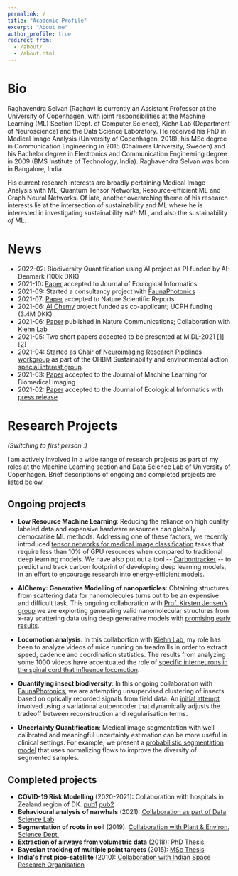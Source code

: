```yaml
---
permalink: /
title: "Academic Profile"
excerpt: "About me"
author_profile: true
redirect_from: 
  - /about/
  - /about.html
---
```

Bio 
======

Raghavendra Selvan (Raghav) is currently an Assistant Professor at the University of Copenhagen, with joint responsibilities at the Machine Learning (ML) Section (Dept. of Computer Science), Kiehn Lab (Department of Neuroscience) and the Data Science Laboratory. He received his PhD in Medical Image Analysis (University of Copenhagen, 2018), his MSc degree in Communication Engineering in 2015 (Chalmers University, Sweden) and his Bachelor degree in Electronics and Communication Engineering degree in 2009 (BMS Institute of Technology, India). Raghavendra Selvan was born in Bangalore, India.

His current research interests are broadly pertaining Medical Image Analysis with ML, Quantum Tensor Networks, Resource-efficient ML and Graph Neural Networks. Of late, another overarching theme of his research interests lie at the intersection of sustainability and ML where he is interested in investigating sustainability _with_ ML, and also the sustainability _of_ ML.

News
======
* 2022-02: Biodiversity Quantification using AI project as PI funded by AI-Denmark (100k DKK)
* 2021-10: [Paper](https://arxiv.org/abs/2102.05526) accepted to Journal of Ecological Informatics
* 2021-09: Started a consultancy project with [FaunaPhotonics](https://www.faunaphotonics.com/) 
* 2021-07: [Paper](https://www.nature.com/articles/s41598-021-95364-1) accepted to Nature Scientific Reports
* 2021-06: [AI Chemy](https://doi.org/10.26434/chemrxiv.12662222.v1) project funded as co-applicant; UCPH funding (3.4M DKK)
* 2021-06: [Paper](https://www.nature.com/articles/s41467-021-23224-7) published in Nature Communications; Collaboration with [Kiehn Lab](https://in.ku.dk/research/kiehn-lab/)
* 2021-05: Two short papers accepted to be presented at MIDL-2021 [[1](https://openreview.net/forum?id=PLSdnHPx-W6)][[2](https://openreview.net/forum?id=1TPRpNyyj2L)]
* 2021-04: Started as Chair of [Neuroimaging Research Pipelines workgroup](https://neuropipelines.github.io/) as part of the OHBM Sustainability and environmental action [special interest group](https://ohbm-environment.org/working-groups/).
* 2021-03: [Paper](https://www.melba-journal.org/article/21663-locally-orderless-tensor-networks-for-classifying-two-and-three-dimensional-medical-images) accepted to the Journal of Machine Learning for Biomedical Imaging
* 2021-02: [Paper](https://arxiv.org/abs/2101.01992) accepted to the Journal of Ecological Informatics with [press release](https://di.ku.dk/english/news/2021/algorithm-reveals-the-mysterious-foraging-habits-of-narwhals/)
<!--* 2021-02: [Paper](https://arxiv.org/abs/2102.06900) accepted to [IPMI-2021](http://ipmi2021.org/timetable/event/session-2-registration-2-2-2/) with an oral presentation
* 2020-11: [Carbontracker](https://arxiv.org/abs/2007.03051) receives media attention [[0](https://news.ku.dk/all_news/2020/11/students-develop-tool-to-predict-the-carbon-footprint-of-algorithms/)] [[1](https://videnskab.dk/teknologi-innovation/kunstig-intelligens-er-en-kaempe-klimasynder-men-unge-danskeres-nye-vaerktoej)] [[2](https://www.anthropocenemagazine.org/2020/11/time-to-talk-about-carbon-footprint-artificial-intelligence/)] [[3](https://www.theregister.com/2020/11/04/gpt3_carbon_footprint_estimate/)] [[4](https://jyllands-posten.dk/nyviden/ECE12533278/kunstig-intelligens-er-en-kaempe-klimasynder-men-nyt-dansk-vaerktoej-skal-hjaelpe/)]
* 2020-09: Started as Assistant Professor with joint responsibilities at the [Machine Learning Section](https://di.ku.dk/english/research/machine-learning/) (Dept. of Computer Science), [Kiehn Lab](https://in.ku.dk/research/kiehn-lab/) (Dept. of Neuroscience) and [Data Science Laboratory](https://datalab.science.ku.dk/) at University of Copenhagen -->
<!--* 2020-08: Featured in Computer Vision News with an [interview](https://rsipvision.com/ComputerVisionNews-2020August/24/) about our [MIDL paper](https://raghavian.github.io/publication/2020-01-01-Tensor-Networks-for-Medical-Image-Classification) -->
<!-- * 2020-07: Runner-up for the Best Paper Award at [MIDL-2020](https://2020.midl.io/papers/selvan20.html) -->
<!-- * 2019-01: Started as Post-doc at Dept. of Computer Science, University of Copenhagen -->
<!-- * 2018-11: Successfully defended my [PhD thesis](https://raghavian.github.io/publication/2018-01-01-Extraction-of-Airways) -->

Research Projects
======
*(Switching to first person :)*

I am actively involved in a wide range of research projects as part of my roles at the Machine Learning section and Data Science Lab of University of Copenhagen. Brief descriptions of ongoing and completed projects are listed below.

Ongoing projects 
---
* **Low Resource Machine Learning**:
Reducing the reliance on high quality labeled data and expensive hardware resources can globally democratise ML methods. Addressing one of these factors,  we recently introduced [tensor networks for medical image classification](https://raghavian.github.io/publication/2020-01-01-Tensor-Networks-for-Medical-Image-Classification) tasks that require less than 10% of GPU resources when compared to traditional deep learning models. We have also put out a tool -- [Carbontracker](https://arxiv.org/abs/2007.03051) -- to predict and track carbon footprint of developing deep learning models, in an effort to encourage research into energy-efficient models.

* **AIChemy: Generative Modelling of nanoparticles**: 
Obtaining structures from scattering data for nanomolecules turns out to be an expensive and difficult task. This ongoing collaboration with [Prof. Kirsten Jensen’s group](https://chem.ku.dk/ansatte/alle/?pure=en/persons/540779) we are explorting generating valid nanomolecular structures from x-ray scattering data using deep generative models with [promising early results](https://raghavian.github.io/publication/2020-07-characterisingAtomicStrucs).

* **Locomotion analysis**:
In this collabortion with [Kiehn Lab](https://in.ku.dk/research/ole-kiehn/), my role has been to analyze videos of mice running on treadmills in order to extract speed, cadence and coordination statistics. The results from analyzing some 1000 videos have accentuated the role of [specific interneurons in the spinal cord that influence locomotion](https://raghavian.github.io/publication/2020-01-01-Locomotor-deficits-in-ALS-mice-are-paralleled-by-loss-of-V1-interneuron-connections-onto-fast-motor-neurons).

* **Quantifying insect biodiversity**: In this ongoing collaboration with [FaunaPhotonics](https://www.faunaphotonics.com/), we are attempting unsupervised clustering of insects based on optically recorded signals from field data. An [initial attempt](https://arxiv.org/abs/2102.05526) involved using a variational autoencoder that dynamically adjusts the tradeoff between reconstruction and regularisation terms.

* **Uncertainty Quantification**:
Medical image segmentation with well calibrated and meaningful uncertainty estimation can be more useful in clinical settings. For example, we present a [probabilistic segmentation model](https://raghavian.github.io/publication/2020-07-uqFlow) that uses normalizing flows to improve the diversity of segmented samples.

Completed projects
---
*  **COVID-19 Risk Modelling** (2020-2021): Collaboration with hospitals in Zealand region of DK. [pub1](https://raghavian.github.io/publication/2020-10-COVID) [pub2](https://raghavian.github.io/publication/2020-01-01-Lung-Segmentation-from-Chest-X-rays-using-Variational-Data-Imputation)
* **Behavioural analysis of narwhals** (2021): [Collaboration as part of Data Science Lab](https://arxiv.org/abs/2101.01992)
* **Segmentation of roots in soil** (2019): [Collaboration with Plant & Environ. Science Dept.](https://raghavian.github.io/publication/2019-01-01-Segmentation-of-roots-in-soil-with-U-Net)
* **Extraction of airways from volumetric data** (2018): [PhD Thesis](https://raghavian.github.io/publication/2018-01-01-Extraction-of-Airways)
* **Bayesian tracking of multiple point targets** (2015): [MSc Thesis](https://raghavian.github.io/publication/2015-01-01-Bayesian-tracking-EM)
* **India's first pico-satellite** (2010): [Collaboration with Indian Space Research Organisation](https://earth.esa.int/web/eoportal/satellite-missions/s/studsat-1)

<!-- * **COVID-19 Risk Modelling**: 
#As part of a collaboration with the hospitals in Zealand region of Denmark, we are modelling COVID-19 risk from [clinical](https://raghavian.github.io/publication/2020-10-COVID) and image data. I am contributing to the team focusing on [using chest X-rays](https://raghavian.github.io/publication/2020-01-01-Lung-Segmentation-from-Chest-X-rays-using-Variational-Data-Imputation) at admission to model risk of COVID-19.
-->

